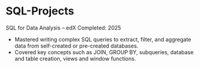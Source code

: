 # SQL-Projects

SQL for Data Analysis – edX Completed: 2025
* Mastered writing complex SQL queries to extract, filter, and aggregate data from self-created or pre-created databases.
* Covered key concepts such as JOIN, GROUP BY, subqueries, database and table creation, views and window functions. 
